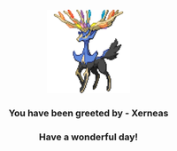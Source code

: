 <p align="center">
    <img src="https://raw.githubusercontent.com/PokeAPI/sprites/master/sprites/pokemon/716.png" width="150" height="150">
</p>
<h3 align="center">You have been greeted by - <b>Xerneas</b></h3>
<h3 align="center">Have a wonderful day!</h3>
